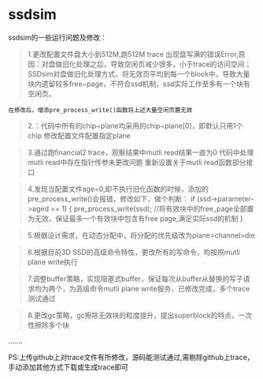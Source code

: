 # ssdsim
ssdsim的一些运行问题及修改：
> 1.更改配置文件盘大小到512M,跑512M trace 出现盘写满的错误Error,原因：对盘做旧化处理之后，导致空闲页减少很多，小于trace的访问空间；
	SSDsim对盘做旧化处理方式，将无效页平均到每一个block中，导致大量块内遗留较多free~page，不符合ssd机制，ssd实际工作至多有一个块有空闲页。
	
    在修改后，增添pre_process_write()函数将上述大量空闲页置无效
	
> 2.：代码中所有的chip~plane均采用的chip~plane[0]，即默认只用1个chip
	修改配置文件配置指定plane
	
> 3.通过跑financial2 trace，观察结果中mutli read结果一直为0
	代码中处理mutli read中存在指针传参未更改问题
    重新设置关于mutli read函数部分接口

> 4.发现当配置文件age=0,即不执行旧化函数的时候，添加的pre_process_write()会报错，修改如下，做个判断：
	if (ssd->parameter->aged == 1)
	{
		pre_process_write(ssd);   //将有效块中的free_page全部置为无效，保证最多一个有效块中包含有free page,满足实际ssd的机制
	}

> 5.根据设计需求，在动态分配中，将分配的优先级改为plane>channel>die

> 6.根据目前3D SSD的高级命令特性，更改所有的写命令，均按照mutli plane write执行

> 7.调整buffer策略，实现阻塞式buffer，保证每次从buffer从替换的写子请求均为两个，为高级命令mutli plane write服务，已修改完成，多个trace测试通过

> 8.更改gc策略，gc擦除无效块的粒度提升，提出superblock的特点，一次性擦除多个块

.......


PS:上传github上对trace文件有所修改，源码能测试通过,需剔除github上trace，手动添加其他方式下载或生成trace即可